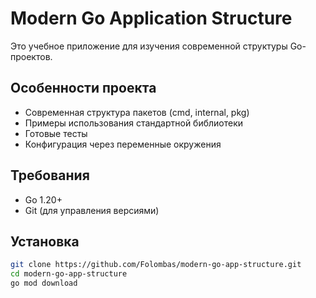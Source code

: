 # Modern Go Application Structure

Это учебное приложение для изучения современной структуры Go-проектов.

## Особенности проекта

- Современная структура пакетов (cmd, internal, pkg)
- Примеры использования стандартной библиотеки
- Готовые тесты
- Конфигурация через переменные окружения

## Требования

- Go 1.20+
- Git (для управления версиями)

## Установка

```bash
git clone https://github.com/Folombas/modern-go-app-structure.git
cd modern-go-app-structure
go mod download
```
